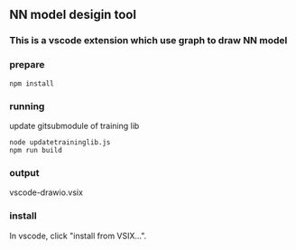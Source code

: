 ## NN model desigin tool
### This is a vscode extension which use graph to draw NN model
### prepare 
```shell
npm install 
```
### running
update gitsubmodule of training lib

```shell
node updatetraininglib.js
npm run build
```

### output
vscode-drawio.vsix 

### install

In vscode, click "install from VSIX...".